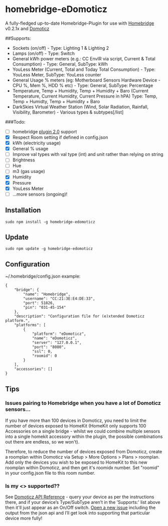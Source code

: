 # homebridge-eDomoticz
A fully-fledged up-to-date Homebridge-Plugin
for use with [Homebridge](https://github.com/nfarina/homebridge) v0.2.1x
and [Domoticz](https://github.com/domoticz/domoticz)

##Supports:
- Sockets (on/off) - Type: Lighting 1 & Lighting 2
- Lamps (on/off) - Type: Switch
- General kWh power meters (e.g.: CC EnvIR via script, Current & Total Consumption) - Type: General, SubType: kWh
- YouLess Meter (Current, Total and Today Total Consumption) - Type: YouLess Meter, SubType: YouLess counter
- General Usage % meters (eg: Motherboard Sensors Hardware Device - CPU %, Mem %, HDD % etc) - Type: General, SubType: Percentage
- Temperature, Temp + Humidity, Temp + Humidity + Baro (Current Temperature, Current Humidity, Current Pressure in hPA) Type: Temp, Temp + Humidty, Temp + Humidity + Baro
- DarkSkies Virtual Weather Station (Wind, Solar Radiation, Rainfall, Visibility, Barometer) - Various types & subtypes[/list]

###Todo:
- [ ] homebridge [plugin 2.0](https://github.com/nfarina/homebridge/pull/497) support
- [x] Respect Room setting if defined in config.json
- [x] kWh (electricity usage)
- [x] General % usage
- [ ] Improve val types with val type (int) and unit rather than relying on string
- [ ] Brightness
- [ ] Hue
- [ ] m3 (gas usage)
- [x] Humidity
- [x] Pressure
- [x] YouLess Meter
- [ ] ...more sensors (ongoing)!

## Installation
```
sudo npm install -g homebridge-edomoticz
```

## Update
```
sudo npm update -g homebridge-edomoticz
```

## Configuration

~/.homebridge/config.json example:
```
{
    "bridge": {
        "name": "Homebridge",
        "username": "CC:21:3E:E4:DE:33",
        "port": 51826,
        "pin": "031-45-154"
    },
    "description": "Configuration file for (e)xtended Domoticz platform.",
    "platforms": [
        {
            "platform": "eDomoticz",
            "name": "eDomoticz",
            "server": "127.0.0.1",
            "port": "8080",
            "ssl": 0,
            "roomid": 0
        }
    ],
    "accessories": []
}
```

## Tips

### Issues pairing to Homebridge when you have a lot of Domoticz sensors...
If you have more than 100 devices in Domoticz, you need to limit the number of devices exposed to HomeKit (HomeKit only supports 100 Accessories on a single bridge - whilst we could combine multiple sensors into a single homekit accessory within the plugin, the possible combinations out there are endless, so we won't). 

Therefore, to reduce the number of devices exposed from Domoticz, create a roomplan within Domoticz via Setup > More Options > Plans > roomplan. Add only the devices you wish to be exposed to HomeKit to this new roomplan within Domoticz, and then get it's roomidx number. Set "roomid" in your config.json file to this room number.

### Is my <<some accessory>> supported??
See [Domoticz API Reference](https://www.domoticz.com/wiki/Domoticz_API/JSON_URL's#Retrieve_status_of_specific_device) - query your device as per the instructions there, and if your device’s Type/SubType aren’t in the ’Supports:' list above then it'll just appear as an On/Off switch. [Open a new issue](https://github.com/PatchworkBoy/homebridge-eDomoticz/issues/new) including the output from the json api and I’ll get look into supporting that particular device more fully!
